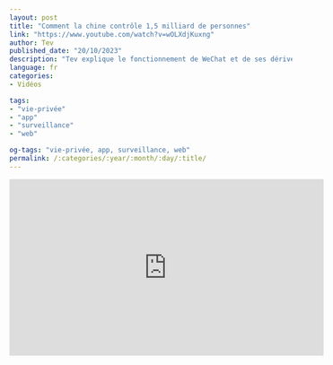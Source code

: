 ```yaml
---
layout: post
title: "Comment la chine contrôle 1,5 milliard de personnes"
link: "https://www.youtube.com/watch?v=wOLXdjKuxng"
author: Tev
published_date: "20/10/2023"
description: "Tev explique le fonctionnement de WeChat et de ses dérives."
language: fr
categories:
- Vidéos

tags:
- "vie-privée"
- "app"
- "surveillance"
- "web"

og-tags: "vie-privée, app, surveillance, web"
permalink: /:categories/:year/:month/:day/:title/
---
```


<iframe width="560" height="315" src="https://www.youtube.com/embed/wOLXdjKuxng?si=u56xf4eBDi-1-KWj" title="YouTube video player" frameborder="0" allow="accelerometer; autoplay; clipboard-write; encrypted-media; gyroscope; picture-in-picture; web-share" referrerpolicy="strict-origin-when-cross-origin" allowfullscreen></iframe>